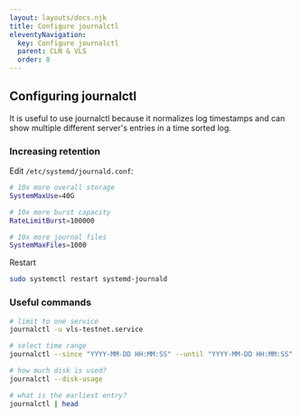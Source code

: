 ```yaml
---
layout: layouts/docs.njk
title: Configure journalctl
eleventyNavigation:
  key: Configure journalctl
  parent: CLN & VLS
  order: 8
---
```



## Configuring journalctl

It is useful to use journalctl because it normalizes log timestamps
and can show multiple different server's entries in a time sorted log.

### Increasing retention

Edit `/etc/systemd/journald.conf`:
```bash
# 10x more overall storage
SystemMaxUse=40G

# 10x more burst capacity
RateLimitBurst=100000

# 10x more journal files
SystemMaxFiles=1000
```

Restart
```bash
sudo systemctl restart systemd-journald
```

### Useful commands

```bash
# limit to one service
journalctl -u vls-testnet.service

# select time range
journalctl --since "YYYY-MM-DD HH:MM:SS" --until "YYYY-MM-DD HH:MM:SS"

# how much disk is used?
journalctl --disk-usage

# what is the earliest entry?
journalctl | head
```
